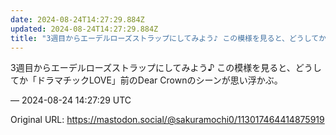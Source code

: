 ```yaml
---
date: 2024-08-24T14:27:29.884Z
updated: 2024-08-24T14:27:29.884Z
title: "3週目からエーデルローズストラップにしてみよう♪ この模様を見ると、どうしてか「[...]"
---
```


<p>3週目からエーデルローズストラップにしてみよう♪ この模様を見ると、どうしてか「ドラマチックLOVE」前のDear Crownのシーンが思い浮かぶ。</p>

&mdash; 2024-08-24 14:27:29 UTC

Original URL: https://mastodon.social/@sakuramochi0/113017464414875919
